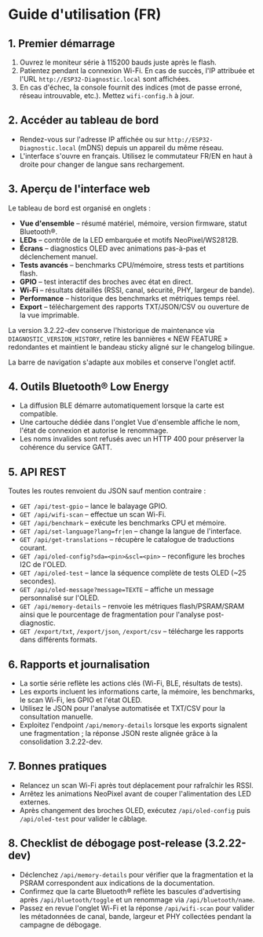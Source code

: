 # Guide d'utilisation (FR)

## 1. Premier démarrage
1. Ouvrez le moniteur série à 115200 bauds juste après le flash.
2. Patientez pendant la connexion Wi-Fi. En cas de succès, l'IP attribuée et l'URL `http://ESP32-Diagnostic.local` sont affichées.
3. En cas d'échec, la console fournit des indices (mot de passe erroné, réseau introuvable, etc.). Mettez `wifi-config.h` à jour.

## 2. Accéder au tableau de bord
- Rendez-vous sur l'adresse IP affichée ou sur `http://ESP32-Diagnostic.local` (mDNS) depuis un appareil du même réseau.
- L'interface s'ouvre en français. Utilisez le commutateur FR/EN en haut à droite pour changer de langue sans rechargement.

## 3. Aperçu de l'interface web
Le tableau de bord est organisé en onglets :
- **Vue d'ensemble** – résumé matériel, mémoire, version firmware, statut Bluetooth®.
- **LEDs** – contrôle de la LED embarquée et motifs NeoPixel/WS2812B.
- **Écrans** – diagnostics OLED avec animations pas-à-pas et déclenchement manuel.
- **Tests avancés** – benchmarks CPU/mémoire, stress tests et partitions flash.
- **GPIO** – test interactif des broches avec état en direct.
- **Wi-Fi** – résultats détaillés (RSSI, canal, sécurité, PHY, largeur de bande).
- **Performance** – historique des benchmarks et métriques temps réel.
- **Export** – téléchargement des rapports TXT/JSON/CSV ou ouverture de la vue imprimable.

La version 3.2.22-dev conserve l'historique de maintenance via `DIAGNOSTIC_VERSION_HISTORY`, retire les bannières « NEW FEATURE » redondantes et maintient le bandeau sticky aligné sur le changelog bilingue.

La barre de navigation s'adapte aux mobiles et conserve l'onglet actif.

## 4. Outils Bluetooth® Low Energy
- La diffusion BLE démarre automatiquement lorsque la carte est compatible.
- Une cartouche dédiée dans l'onglet Vue d'ensemble affiche le nom, l'état de connexion et autorise le renommage.
- Les noms invalides sont refusés avec un HTTP 400 pour préserver la cohérence du service GATT.

## 5. API REST
Toutes les routes renvoient du JSON sauf mention contraire :
- `GET /api/test-gpio` – lance le balayage GPIO.
- `GET /api/wifi-scan` – effectue un scan Wi-Fi.
- `GET /api/benchmark` – exécute les benchmarks CPU et mémoire.
- `GET /api/set-language?lang=fr|en` – change la langue de l'interface.
- `GET /api/get-translations` – récupère le catalogue de traductions courant.
- `GET /api/oled-config?sda=<pin>&scl=<pin>` – reconfigure les broches I2C de l'OLED.
- `GET /api/oled-test` – lance la séquence complète de tests OLED (~25 secondes).
- `GET /api/oled-message?message=TEXTE` – affiche un message personnalisé sur l'OLED.
- `GET /api/memory-details` – renvoie les métriques flash/PSRAM/SRAM ainsi que le pourcentage de fragmentation pour l'analyse post-diagnostic.
- `GET /export/txt`, `/export/json`, `/export/csv` – télécharge les rapports dans différents formats.

## 6. Rapports et journalisation
- La sortie série reflète les actions clés (Wi-Fi, BLE, résultats de tests).
- Les exports incluent les informations carte, la mémoire, les benchmarks, le scan Wi-Fi, les GPIO et l'état OLED.
- Utilisez le JSON pour l'analyse automatisée et TXT/CSV pour la consultation manuelle.
- Exploitez l'endpoint `/api/memory-details` lorsque les exports signalent une fragmentation ; la réponse JSON reste alignée grâce à la consolidation 3.2.22-dev.

## 7. Bonnes pratiques
- Relancez un scan Wi-Fi après tout déplacement pour rafraîchir les RSSI.
- Arrêtez les animations NeoPixel avant de couper l'alimentation des LED externes.
- Après changement des broches OLED, exécutez `/api/oled-config` puis `/api/oled-test` pour valider le câblage.

## 8. Checklist de débogage post-release (3.2.22-dev)
- Déclenchez `/api/memory-details` pour vérifier que la fragmentation et la PSRAM correspondent aux indications de la documentation.
- Confirmez que la carte Bluetooth® reflète les bascules d'advertising après `/api/bluetooth/toggle` et un renommage via `/api/bluetooth/name`.
- Passez en revue l'onglet Wi-Fi et la réponse `/api/wifi-scan` pour valider les métadonnées de canal, bande, largeur et PHY collectées pendant la campagne de débogage.
